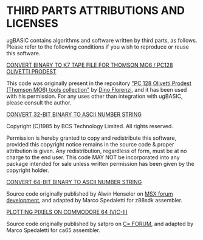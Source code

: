 # THIRD PARTS ATTRIBUTIONS AND LICENSES

ugBASIC contains algorithms and software written
by third parts, as follows. Please refer to the following
conditions if you wish to reproduce or reuse this software.

[CONVERT BINARY TO K7 TAPE FILE FOR THOMSON MO6 / PC128 OLIVETTI PRODEST](https://github.com/spotlessmind1975/ugbasic/blob/main/ugbc/src/targets/pc128op/_cleanup.c)

This code was originally present in the repository ["PC 128 Olivetti Prodest (Thomson MO6) tools collection"](https://github.com/dinoflorenzi/PC128OP) by [Dino Florenzi](https://github.com/dinoflorenzi), and it has been used with his permission. For any uses other than integration with ugBASIC, please consult the author.

[CONVERT 32-BIT BINARY TO ASCII NUMBER STRING](https://github.com/spotlessmind1975/ugbasic/blob/main/ugbc/src/hw/6502/bits_to_string.asm)

Copyright (C)1985 by BCS Technology Limited.  All rights reserved.

Permission is hereby granted to copy and redistribute this software,
provided this copyright notice remains in the source code & proper
attribution is given.  Any redistribution, regardless of form, must
be at no charge to the end user. This code MAY NOT be incorporated
into any package intended for sale unless written permission has
been given by the copyright holder.

[CONVERT 64-BIT BINARY TO ASCII NUMBER STRING](https://github.com/spotlessmind1975/ugbasic/blob/main/ugbc/src/hw/z80/number_to_string.asm)

Source code originally published by Alwin Henseler on [MSX forum development](https://www.msx.org/forum/development/msx-development/32-bit-long-ascii), and adapted by Marco Spedaletti for z88sdk assembler.

[PLOTTING PIXELS ON COMMODORE 64 (VIC-II)](https://github.com/spotlessmind1975/ugbasic/blob/main/ugbc/src/hw/vic2/plot.asm)

Source code originally published by satpro on [C= FORUM](https://www.lemon64.com/forum/viewtopic.php?p=599219#599219), and adapted by Marco Spedaletti for ca65 assembler.
